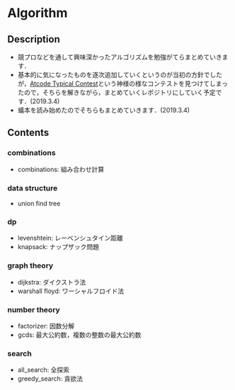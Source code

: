 # Algorithm

## Description

- 競プロなどを通して興味深かったアルゴリズムを勉強がてらまとめていきます．
- 基本的に気になったものを逐次追加していくというのが当初の方針でしたが，[Atcode Typical Contest](https://atc001.contest.atcoder.jp)という神様の様なコンテストを見つけてしまったので，そちらを解きながら，まとめていくレポジトリにしていく予定です．(2019.3.4)
- 蟻本を読み始めたのでそちらもまとめていきます．(2019.3.4)

## Contents

### combinations

- combinations: 組み合わせ計算

### data structure

- union find tree

### dp

- levenshtein: レーベンシュタイン距離
- knapsack: ナップザック問題

### graph theory

- dijkstra: ダイクストラ法
- warshall floyd: ワーシャルフロイド法

### number theory

- factorizer: 因数分解
- gcds: 最大公約数，複数の整数の最大公約数

### search

- all_search: 全探索
- greedy_search: 貪欲法

